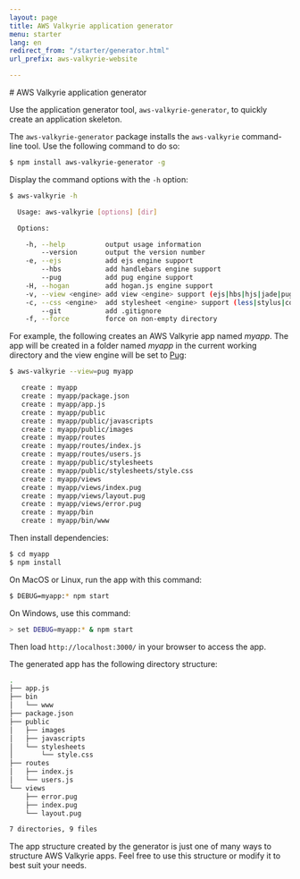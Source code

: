 ```yaml
---
layout: page
title: AWS Valkyrie application generator
menu: starter
lang: en
redirect_from: "/starter/generator.html"
url_prefix: aws-valkyrie-website

---
```

<div id="page-doc" markdown="1">
# AWS Valkyrie application generator

Use the application generator tool, `aws-valkyrie-generator`, to quickly create an application skeleton.

The `aws-valkyrie-generator` package installs the `aws-valkyrie` command-line tool. Use the following command to do so:

```sh
$ npm install aws-valkyrie-generator -g
```

Display the command options with the `-h` option:

```sh
$ aws-valkyrie -h

  Usage: aws-valkyrie [options] [dir]

  Options:

    -h, --help          output usage information
        --version       output the version number
    -e, --ejs           add ejs engine support
        --hbs           add handlebars engine support
        --pug           add pug engine support
    -H, --hogan         add hogan.js engine support
    -v, --view <engine> add view <engine> support (ejs|hbs|hjs|jade|pug|twig|vash) (defaults to jade)
    -c, --css <engine>  add stylesheet <engine> support (less|stylus|compass|sass) (defaults to plain css)
        --git           add .gitignore
    -f, --force         force on non-empty directory
```

For example, the following creates an AWS Valkyrie app named _myapp_. The app will be created in a folder named _myapp_ in the current working directory and the view engine will be set to <a href="https://pugjs.org/" target="_blank" title="Pug documentation">Pug</a>:

```sh
$ aws-valkyrie --view=pug myapp

   create : myapp
   create : myapp/package.json
   create : myapp/app.js
   create : myapp/public
   create : myapp/public/javascripts
   create : myapp/public/images
   create : myapp/routes
   create : myapp/routes/index.js
   create : myapp/routes/users.js
   create : myapp/public/stylesheets
   create : myapp/public/stylesheets/style.css
   create : myapp/views
   create : myapp/views/index.pug
   create : myapp/views/layout.pug
   create : myapp/views/error.pug
   create : myapp/bin
   create : myapp/bin/www
```

Then install dependencies:

```sh
$ cd myapp
$ npm install
```

On MacOS or Linux, run the app with this command:

```sh
$ DEBUG=myapp:* npm start
```

On Windows, use this command:

```sh
> set DEBUG=myapp:* & npm start
```

Then load `http://localhost:3000/` in your browser to access the app.

The generated app has the following directory structure:

```sh
.
├── app.js
├── bin
│   └── www
├── package.json
├── public
│   ├── images
│   ├── javascripts
│   └── stylesheets
│       └── style.css
├── routes
│   ├── index.js
│   └── users.js
└── views
    ├── error.pug
    ├── index.pug
    └── layout.pug

7 directories, 9 files
```

<div class="doc-box doc-info" markdown="1">
The app structure created by the generator is just one of many ways to structure AWS Valkyrie apps. Feel free to use this structure or modify it to best suit your needs.
</div>
</div>
